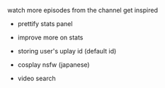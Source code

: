 watch more episodes from the channel
get inspired

* prettify stats panel
* improve more on stats
* storing user's uplay id (default id)

* cosplay nsfw (japanese)
* video search
